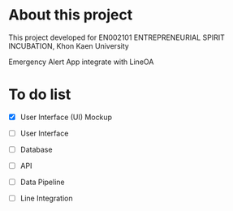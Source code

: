 # About this project
This project developed for EN002101 ENTREPRENEURIAL SPIRIT INCUBATION, Khon Kaen University

Emergency Alert App integrate with LineOA 

# To do list
- [x] User Interface (UI) Mockup
- [ ] User Interface
- [ ] Database
- [ ] API
- [ ] Data Pipeline
- [ ] Line Integration

